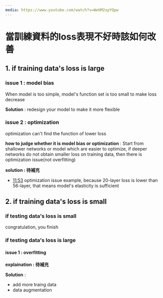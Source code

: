 ```yaml
---
media: https://www.youtube.com/watch?v=WeHM2xpYQpw
---
```

# 當訓練資料的loss表現不好時該如何改善

## 1. if training data's loss is large

### issue 1 : model bias

When model is too simple, model's function set is too small to make loss decrease

**Solution** : redesign your model to make it more flexible

### issue 2 : optimization

optimization can't find the function of lower loss 

**how to judge whether it is model bias or optimization** : Start from shallower networks or model which are easier to optimize, if deeper networks do not obtain smaller loss on training data, then there is optimization issue(not overfitting)

**solution : 待補充**

- [11:53](https://www.youtube.com/watch?v=WeHM2xpYQpw&t=714#t=11:53.71) optimization issue example, because 20-layer loss is lower than 56-layer, that means model's elasticity is sufficient

## 2. if training data's loss is small

### if testing data's loss is small

congratulation, you finish

### if testing data's loss is large

#### issue 1 : overfitting

**explaination : 待補充**

**Solution** : 
- add more traing data
- data augmentation